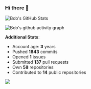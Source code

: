 ### Hi there 👋

![Bob's GitHub Stats](https://github-readme-stats.vercel.app/api?username=Bobthesoftwaredeveloper&show_icons=true&count_private=true&theme=react&hide=stars,prs,issues,contribs)

![Bob's github activity graph](https://github-readme-activity-graph-c.herokuapp.com/graph?username=BobTheSoftwareDeveloper&theme=react-dark)

**Additional Stats**:
- Account age: **3** years
- Pushed **1843** commits
- Opened **1** issues
- Submitted **137** pull requests
- Own **58** repositories
- Contributed to **14** public repositories

![](https://komarev.com/ghpvc/?username=BobTheSoftwareDeveloper)
